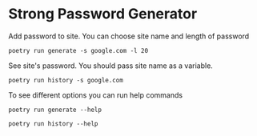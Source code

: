# Strong Password Generator

Add password to site. You can choose site name and length of password
```
poetry run generate -s google.com -l 20
```

See site's password. You should pass site name as a variable.
```
poetry run history -s google.com
```

To see different options you can run help commands
```
poetry run generate --help
```

```
poetry run history --help
```
